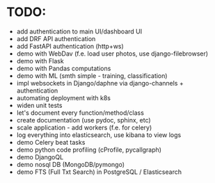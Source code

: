 # TODO:
- add authentication to main UI/dashboard UI
- add DRF API authentication
- add FastAPI authentication (http+ws)
- demo with WebDav (f.e. load user photos, use django-filebrowser)
- demo with Flask
- demo with Pandas computations
- demo with ML (smth simple - training, classification)
- impl websockets in Django/daphne via django-channels + authentication
- automating deployment with k8s
- widen unit tests
- let's document every function/method/class
- create documentation (use pydoc, sphinx, etc)
- scale application - add workers (f.e. for celery)
- log everything into elasticsearch, use kibana to view logs
- demo Celery beat tasks
- demo python code profiling (cProfile, pycallgraph)
- demo DjangoQL
- demo nosql DB (MongoDB/pymongo)
- demo FTS (Full Txt Search) in PostgreSQL / Elasticsearch
